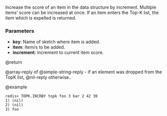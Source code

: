 Increase the score of an item in the data structure by increment. 
Multiple items' score can be increased at once.
If an item enters the Top-K list, the item which is expelled is returned.

### Parameters

* **key**: Name of sketch where item is added.
* **item**: Item/s to be added.
* **increment**: increment to current item score.

@return

@array-reply of @simple-string-reply - if an element was dropped from the TopK list, @nil-reply otherwise..

@example

```
redis> TOPK.INCRBY topk foo 3 bar 2 42 30
1) (nil)
2) (nil)
3) foo
```